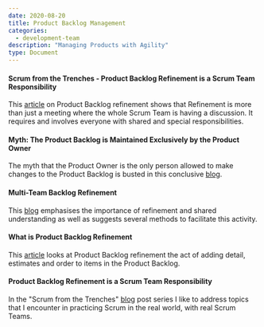 ```yaml
---
date: 2020-08-20
title: Product Backlog Management
categories:
  - development-team
description: "Managing Products with Agility"
type: Document
---
```

#### Scrum from the Trenches - Product Backlog Refinement is a Scrum Team Responsibility
This [article](https://www.scrum.org/resources/blog/scrum-trenches-product-backlog-refinement-scrum-team-responsibility) on Product Backlog refinement shows that Refinement is more than just a meeting where the whole Scrum Team is having a discussion. It requires and involves everyone with shared and special responsibilities.

#### Myth: The Product Backlog is Maintained Exclusively by the Product Owner
The myth that the Product Owner is the only person allowed to make changes to the Product Backlog is busted in this conclusive [blog](https://www.scrum.org/resources/blog/myth-product-backlog-maintained-exclusively-product-owner).

#### Multi-Team Backlog Refinement
This [blog](https://www.scrum.org/resources/blog/multi-team-backlog-refinement) emphasises the importance of refinement and shared understanding as well as suggests several methods to facilitate this activity.

#### What is Product Backlog Refinement
This [article](https://www.visual-paradigm.com/scrum/what-is-product-backlog-refinement/) looks at Product Backlog refinement the act of adding detail, estimates and order to items in the Product Backlog.

#### Product Backlog Refinement is a Scrum Team Responsibility
In the "Scrum from the Trenches" [blog](https://www.scrum.org/resources/blog/scrum-trenches-product-backlog-refinement-scrum-team-responsibility) post series I like to address topics that I encounter in practicing Scrum in the real world, with real Scrum Teams.
